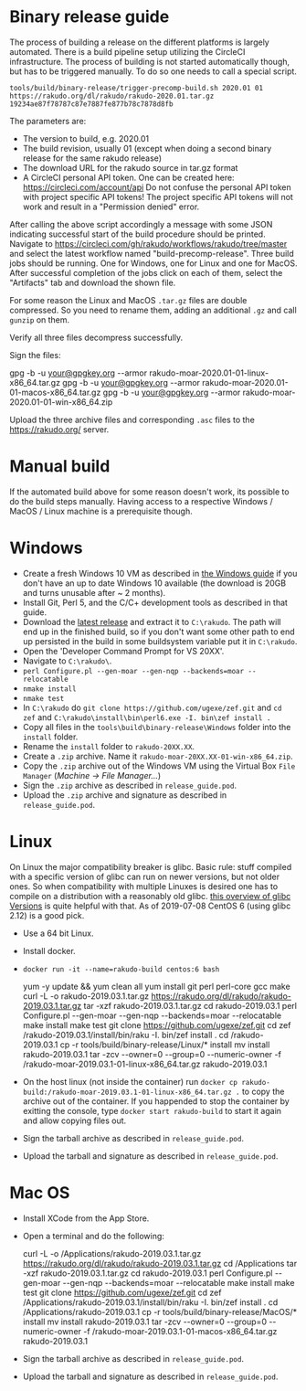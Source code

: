 Binary release guide
====================

The process of building a release on the different platforms is largely automated. There is a build pipeline setup utilizing the CircleCI infrastructure.
The process of building is not started automatically though, but has to be triggered manually. To do so one needs to call a special script.

    tools/build/binary-release/trigger-precomp-build.sh 2020.01 01 https://rakudo.org/dl/rakudo/rakudo-2020.01.tar.gz 19234ae87f78787c87e7887fe877b78c7878d8fb

The parameters are:

- The version to build, e.g. 2020.01
- The build revision, usually 01 (except when doing a second binary release for the same rakudo release)
- The download URL for the rakudo source in tar.gz format
- A CircleCI personal API token. One can be created here: <https://circleci.com/account/api>
  Do not confuse the personal API token with project specific API tokens! The project specific API tokens will not work and result in a "Permission denied" error.

After calling the above script accordingly a message with some JSON indicating successful start of the build procedure should be printed.
Navigate to <https://circleci.com/gh/rakudo/workflows/rakudo/tree/master> and select the latest workflow named "build-precomp-release". Three build jobs should be running. One for Windows, one for Linux and one for MacOS. After successful completion of the jobs click on each of them, select the "Artifacts" tab and download the shown file.

For some reason the Linux and MacOS `.tar.gz` files are double compressed. So you need to rename them, adding an additional `.gz` and call `gunzip` on them.

Verify all three files decompress successfully.

Sign the files:

   gpg -b -u your@gpgkey.org --armor rakudo-moar-2020.01-01-linux-x86_64.tar.gz
   gpg -b -u your@gpgkey.org --armor rakudo-moar-2020.01-01-macos-x86_64.tar.gz
   gpg -b -u your@gpgkey.org --armor rakudo-moar-2020.01-01-win-x86_64.zip

Upload the three archive files and corresponding `.asc` files to the <https://rakudo.org/> server.


Manual build
============

If the automated build above for some reason doesn't work, its possible to do the build steps manually. Having access to a respective Windows / MacOS / Linux machine is a prerequisite though.

Windows
=======

- Create a fresh Windows 10 VM as described in [the Windows guide](windows.md) if you don't have an up to date Windows 10 available (the download is 20GB and turns unusable after ~ 2 months).
- Install Git, Perl 5, and the C/C+ development tools as described in that guide.
- Download the [latest release](http://rakudo.org/files/rakudo) and extract it to `C:\rakudo`. The path will end up in the finished build, so if you don't want some other path to end up persisted in the build in some buildsystem variable put it in `C:\rakudo`.
- Open the 'Developer Command Prompt for VS 20XX'.
- Navigate to `C:\rakudo\`.
- `perl Configure.pl --gen-moar --gen-nqp --backends=moar --relocatable`
- `nmake install`
- `nmake test`
- In `C:\rakudo` do `git clone https://github.com/ugexe/zef.git` and `cd zef` and `C:\rakudo\install\bin\perl6.exe -I. bin\zef install .`
- Copy all files in the `tools\build\binary-release\Windows` folder into the `install` folder.
- Rename the `install` folder to `rakudo-20XX.XX`.
- Create a `.zip` archive. Name it `rakudo-moar-20XX.XX-01-win-x86_64.zip`.
- Copy the `.zip` archive out of the Windows VM using the Virtual Box `File Manager` (*Machine -> File Manager...*)
- Sign the `.zip` archive as described in `release_guide.pod`.
- Upload the `.zip` archive and signature as described in `release_guide.pod`.


Linux
=====

On Linux the major compatibility breaker is glibc. Basic rule: stuff compiled with a specific version of glibc can run on newer versions, but not older ones. So when compatibility with multiple Linuxes is desired one has to compile on a distribution with a reasonably old glibc.
[this overview of glibc Versions](https://gist.github.com/wagenet/35adca1a032cec2999d47b6c40aa45b1) is quite helpful with that.
As of 2019-07-08 CentOS 6 (using glibc 2.12) is a good pick.

- Use a 64 bit Linux.
- Install docker.
- `docker run -it --name=rakudo-build centos:6 bash`

    yum -y update && yum clean all
    yum install git perl perl-core gcc make
    curl -L -o rakudo-2019.03.1.tar.gz https://rakudo.org/dl/rakudo/rakudo-2019.03.1.tar.gz
    tar -xzf rakudo-2019.03.1.tar.gz
    cd rakudo-2019.03.1
    perl Configure.pl --gen-moar --gen-nqp --backends=moar --relocatable
    make install
    make test
    git clone https://github.com/ugexe/zef.git
    cd zef
    /rakudo-2019.03.1/install/bin/raku -I. bin/zef install .
    cd /rakudo-2019.03.1
    cp -r tools/build/binary-release/Linux/* install
    mv install rakudo-2019.03.1
    tar -zcv --owner=0 --group=0 --numeric-owner -f /rakudo-moar-2019.03.1-01-linux-x86_64.tar.gz rakudo-2019.03.1

- On the host linux (not inside the container) run `docker cp rakudo-build:/rakudo-moar-2019.03.1-01-linux-x86_64.tar.gz .` to copy the archive out of the container. If you happended to stop the container by exitting the console, type `docker start rakudo-build` to start it again and allow copying files out.
- Sign the tarball archive as described in `release_guide.pod`.
- Upload the tarball and signature as described in `release_guide.pod`.


Mac OS
======

- Install XCode from the App Store.
- Open a terminal and do the following:

    curl -L -o /Applications/rakudo-2019.03.1.tar.gz https://rakudo.org/dl/rakudo/rakudo-2019.03.1.tar.gz
    cd /Applications
    tar -xzf rakudo-2019.03.1.tar.gz
    cd rakudo-2019.03.1
    perl Configure.pl --gen-moar --gen-nqp --backends=moar --relocatable
    make install
    make test
    git clone https://github.com/ugexe/zef.git
    cd zef
    /Applications/rakudo-2019.03.1/install/bin/raku -I. bin/zef install .
    cd /Applications/rakudo-2019.03.1
    cp -r tools/build/binary-release/MacOS/* install
    mv install rakudo-2019.03.1
    tar -zcv --owner=0 --group=0 --numeric-owner -f /rakudo-moar-2019.03.1-01-macos-x86_64.tar.gz rakudo-2019.03.1

- Sign the tarball archive as described in `release_guide.pod`.
- Upload the tarball and signature as described in `release_guide.pod`.

